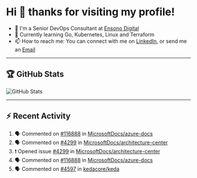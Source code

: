 # Hi 👋 thanks for visiting my profile!

- 💼 I'm a Senior DevOps Consultant at [Ensono Digital](https://www.ensonodigital.com/)
- 🌱 Currently learning Go, Kubernetes, Linux and Terraform
- 📫 How to reach me: You can connect with me on [LinkedIn](https://www.linkedin.com/in/thepaulmacca/), or send me an [Email](mailto:pm@thepaulmacca.com)

---

## :trophy: GitHub Stats

![GitHub Stats](https://github-readme-stats.vercel.app/api?username=thepaulmacca&count_private=true&show_icons=true&theme=dark)

---

## :zap: Recent Activity

<!--START_SECTION:activity-->
1. 🗣 Commented on [#116888](https://github.com/MicrosoftDocs/azure-docs/issues/116888#issuecomment-1811934714) in [MicrosoftDocs/azure-docs](https://github.com/MicrosoftDocs/azure-docs)
2. 🗣 Commented on [#4299](https://github.com/MicrosoftDocs/architecture-center/issues/4299#issuecomment-1810809595) in [MicrosoftDocs/architecture-center](https://github.com/MicrosoftDocs/architecture-center)
3. ❗ Opened issue [#4299](https://github.com/MicrosoftDocs/architecture-center/issues/4299) in [MicrosoftDocs/architecture-center](https://github.com/MicrosoftDocs/architecture-center)
4. 🗣 Commented on [#116888](https://github.com/MicrosoftDocs/azure-docs/issues/116888#issuecomment-1804739753) in [MicrosoftDocs/azure-docs](https://github.com/MicrosoftDocs/azure-docs)
5. 🗣 Commented on [#4597](https://github.com/kedacore/keda/issues/4597#issuecomment-1802288867) in [kedacore/keda](https://github.com/kedacore/keda)
<!--END_SECTION:activity-->
